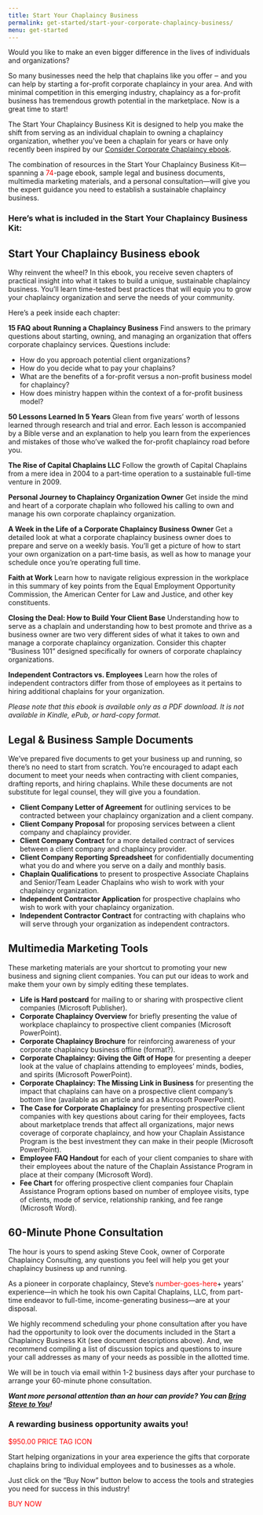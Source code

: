 ```yaml
---
title: Start Your Chaplaincy Business
permalink: get-started/start-your-corporate-chaplaincy-business/
menu: get-started
---
```

Would you like to make an even bigger difference in the lives of individuals and organizations?

So many businesses need the help that chaplains like you offer ‒ and you can help by starting a for-profit corporate chaplaincy in your area. And with minimal competition in this emerging industry, chaplaincy as a for-profit business has tremendous growth potential in the marketplace. Now is a great time to start!

The Start Your Chaplaincy Business Kit is designed to help you make the shift from serving as an individual chaplain to owning a chaplaincy organization, whether you've been a chaplain for years or have only recently been inspired by our [Consider Corporate Chaplaincy ebook](/get-started/consider-corporate-chaplaincy/).

The combination of resources in the Start Your Chaplaincy Business Kit—spanning a <span style="color:red">74</span>-page ebook, sample legal and business documents, multimedia marketing materials, and a personal consultation—will give you the expert guidance you need to establish a sustainable chaplaincy business.

### Here’s what is included in the Start Your Chaplaincy Business Kit:

## Start Your Chaplaincy Business ebook
Why reinvent the wheel? In this ebook, you receive seven chapters of practical insight into what it takes to build a unique, sustainable chaplaincy business. You’ll learn time-tested best practices that will equip you to grow your chaplaincy organization and serve the needs of your community.

Here’s a peek inside each chapter:

**15 FAQ about Running a Chaplaincy Business**
Find answers to the primary questions about starting, owning, and managing an organization that offers corporate chaplaincy services. Questions include:

*   How do you approach potential client organizations?
*   How do you decide what to pay your chaplains?
*   What are the benefits of a for-profit versus a non-profit business model for chaplaincy?
*   How does ministry happen within the context of a for-profit business model?

**50 Lessons Learned In 5 Years**
Glean from five years’ worth of lessons learned through research and trial and error. Each lesson is accompanied by a Bible verse and an explanation to help you learn from the experiences and mistakes of those who’ve walked the for-profit chaplaincy road before you.

**The Rise of Capital Chaplains LLC**
Follow the growth of Capital Chaplains from a mere idea in 2004 to a part-time operation to a sustainable full-time venture in 2009.

**Personal Journey to Chaplaincy Organization Owner**
Get inside the mind and heart of a corporate chaplain who followed his calling to own and manage his own corporate chaplaincy organization.

**A Week in the Life of a Corporate Chaplaincy Business Owner**
Get a detailed look at what a corporate chaplaincy business owner does to prepare and serve on a weekly basis. You’ll get a picture of how to start your own organization on a part-time basis, as well as how to manage your schedule once you’re operating full time.

**Faith at Work**
Learn how to navigate religious expression in the workplace in this summary of key points from the Equal Employment Opportunity Commission, the American Center for Law and Justice, and other key constituents.

**Closing the Deal: How to Build Your Client Base**
Understanding how to serve as a chaplain and understanding how to best promote and thrive as a business owner are two very different sides of what it takes to own and manage a corporate chaplaincy organization. Consider this chapter “Business 101” designed specifically for owners of corporate chaplaincy organizations.

**Independent Contractors vs. Employees**
Learn how the roles of independent contractors differ from those of employees as it pertains to hiring additional chaplains for your organization.

*Please note that this ebook is available only as a PDF download. It is not available in Kindle, ePub, or hard-copy format.*

## Legal & Business Sample Documents
We’ve prepared five documents to get your business up and running, so there’s no need to start from scratch. You’re encouraged to adapt each document to meet your needs when contracting with client companies, drafting reports, and hiring chaplains. While these documents are not substitute for legal counsel, they will give you a foundation.

*   **Client Company Letter of Agreement** for outlining services to be contracted between your chaplaincy organization and a client company.
*   **Client Company Proposal** for proposing services between a client company and chaplaincy provider.
*   **Client Company Contract** for a more detailed contract of services between a client company and chaplaincy provider.
*   **Client Company Reporting Spreadsheet** for confidentially documenting what you do and where you serve on a daily and monthly basis.
*   **Chaplain Qualifications** to present to prospective Associate Chaplains and Senior/Team Leader Chaplains who wish to work with your chaplaincy organization.
*   **Independent Contractor Application** for prospective chaplains who wish to work with your chaplaincy organization.
*   **Independent Contractor Contract** for contracting with chaplains who will serve through your organization as independent contractors.

## Multimedia Marketing Tools
These marketing materials are your shortcut to promoting your new business and signing client companies. You can put our ideas to work and make them your own by simply editing these templates.

*   **Life is Hard postcard** for mailing to or sharing with prospective client companies (Microsoft Publisher).
*   **Corporate Chaplaincy Overview** for briefly presenting the value of workplace chaplaincy to prospective client companies (Microsoft PowerPoint).
*   **Corporate Chaplaincy Brochure** for reinforcing awareness of your corporate chaplaincy business offline (format?).
*   **Corporate Chaplaincy: Giving the Gift of Hope** for presenting a deeper look at the value of chaplains attending to employees’ minds, bodies, and spirits (Microsoft PowerPoint).
*   **Corporate Chaplaincy: The Missing Link in Business** for presenting the impact that chaplains can have on a prospective client company’s bottom line (available as an article and as a Microsoft PowerPoint).
*   **The Case for Corporate Chaplaincy** for presenting prospective client companies with key questions about caring for their employees, facts about marketplace trends that affect all organizations, major news coverage of corporate chaplaincy, and how your Chaplain Assistance Program is the best investment they can make in their people (Microsoft PowerPoint).
*   **Employee FAQ Handout** for each of your client companies to share with their employees about the nature of the Chaplain Assistance Program in place at their company (Microsoft Word).
*   **Fee Chart** for offering prospective client companies four Chaplain Assistance Program options based on number of employee visits, type of clients, mode of service, relationship ranking, and fee range (Microsoft Word).

## 60-Minute Phone Consultation
The hour is yours to spend asking Steve Cook, owner of Corporate Chaplaincy Consulting, any questions you feel will help you get your chaplaincy business up and running.

As a pioneer in corporate chaplaincy, Steve’s <span style="color:red">number-goes-here</span>+ years’ experience—in which he took his own Capital Chaplains, LLC, from part-time endeavor to full-time, income-generating business—are at your disposal.

We highly recommend scheduling your phone consultation after you have had the opportunity to look over the documents included in the Start a Chaplaincy Business Kit (see document descriptions above). And, we recommend compiling a list of discussion topics and questions to insure your call addresses as many of your needs as possible in the allotted time.

We will be in touch via email within 1-2 business days after your purchase to arrange your 60-minute phone consultation.

***Want more personal attention than an hour can provide? You can [Bring Steve to You](www.corpchaps.com/get-started/bring-steve-to-you/)!***

### A rewarding business opportunity awaits you!
<span style="color:red">$950.00 PRICE TAG ICON</span>

Start helping organizations in your area experience the gifts that corporate chaplains bring to individual employees and to businesses as a whole.

Just click on the “Buy Now” button below to access the tools and strategies you need for success in this industry!

<span style="color:red">BUY NOW</span>
